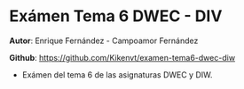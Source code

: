 # Exámen Tema 6 DWEC - DIV

**Autor**: Enrique Fernández - Campoamor Fernández

**Github**: https://github.com/Kikenvt/examen-tema6-dwec-diw

- Exámen del tema 6 de las asignaturas DWEC y DIW.